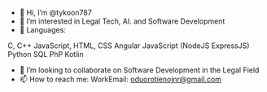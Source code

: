 - 👋 Hi, I’m @tykoon787
- 👀 I’m interested in Legal Tech, AI. and  Software Development
- 🌱 Languages: 

C, C++ 
JavaScript, HTML, CSS
Angular 
JavaScript (NodeJS ExpressJS)
Python
SQL 
PhP 
Kotlin 


- 💞️ I’m looking to collaborate on Software Development in the Legal Field 
- 📫 How to reach me: WorkEmail: oduorotienojnr@gmail.com 

<!---
tykoon787/tykoon787 is a ✨ special ✨ repository because its `README.md` (this file) appears on your GitHub profile.
You can click the Preview link to take a look at your changes.
--->
